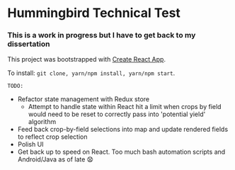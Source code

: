 # Hummingbird Technical Test
### This is a work in progress but I have to get back to my dissertation

This project was bootstrapped with [Create React App](https://github.com/facebookincubator/create-react-app).

To install: `git clone, yarn/npm install, yarn/npm start`.

`TODO:`
* Refactor state management with Redux store
    * Attempt to handle state within React hit a limit when crops by field would need 
    to be reset to correctly pass into 'potential yield' algorithm 
* Feed back crop-by-field selections into map and update rendered fields to reflect 
crop selection
* Polish UI
* Get back up to speed on React.  Too much bash automation scripts and Android/Java as of late :anguished: 
